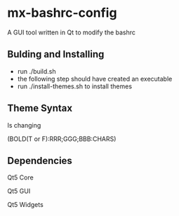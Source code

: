 # mx-bashrc-config
A GUI tool written in Qt to modify the bashrc

## Bulding and Installing

* run ./build.sh
* the following step should have created an executable
* run ./install-themes.sh to install themes

## Theme Syntax

Is changing

(BOLD(T or F):RRR;GGG;BBB:CHARS)

## Dependencies

Qt5 Core

Qt5 GUI

Qt5 Widgets


